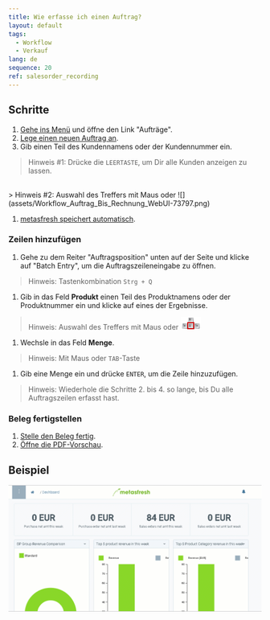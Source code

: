 ```yaml
---
title: Wie erfasse ich einen Auftrag?
layout: default
tags:
  - Workflow
  - Verkauf
lang: de
sequence: 20
ref: salesorder_recording
---
```


## Schritte


1. [Gehe ins Menü](Menu) und öffne den Link "Aufträge".
1. [Lege einen neuen Auftrag an](Neuer_Datensatz_Fenster_Webui).
1. Gib einen Teil des Kundennamens oder der Kundennummer ein.
 > Hinweis #1: Drücke die `LEERTASTE`, um Dir alle Kunden anzeigen zu lassen.<br>
<br>
 > Hinweis #2: Auswahl des Treffers mit Maus oder ![](assets/Workflow_Auftrag_Bis_Rechnung_WebUI-73797.png)

1. [metasfresh speichert automatisch](Speicheranzeige).

### Zeilen hinzufügen
1. Gehe zu dem Reiter "Auftragsposition" unten auf der Seite und klicke auf "Batch Entry", um die Auftragszeileneingabe zu öffnen.
> Hinweis: Tastenkombination `Strg + Q`

1. Gib in das Feld **Produkt** einen Teil des Produktnamens oder der Produktnummer ein und klicke auf eines der Ergebnisse.
> Hinweis: Auswahl des Treffers mit Maus oder ![](assets/Workflow_Auftrag_Bis_Rechnung_WebUI-73797.png)

1. Wechsle in das Feld **Menge**.
> Hinweis: Mit Maus oder `TAB`-Taste

1. Gib eine Menge ein und drücke `ENTER`, um die Zeile hinzuzufügen.
> Hinweis: Wiederhole die Schritte 2. bis 4. so lange, bis Du alle Auftragszeilen erfasst hast.

### Beleg fertigstellen

1. [Stelle den Beleg fertig](BelegverarbeitungFertigstellen).
1. [Öffne die PDF-Vorschau](PDFVorschau).

## Beispiel

![](assets/auftrag.gif)
